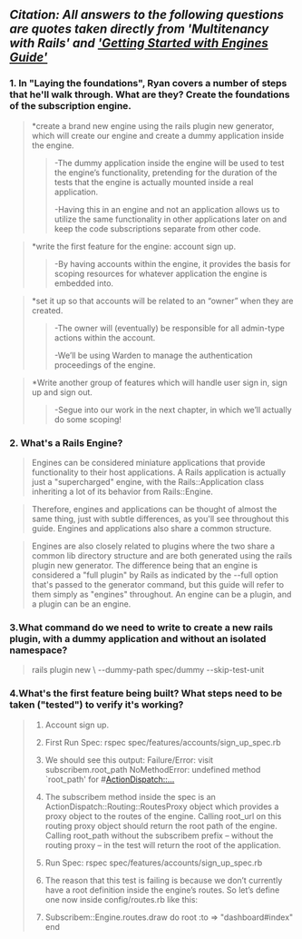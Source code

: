 ## *Citation: All answers to the following questions are quotes taken directly from 'Multitenancy with Rails' and ['Getting Started with Engines Guide'](http://guides.rubyonrails.org/engines.html)*


### **1. In "Laying the foundations", Ryan covers a number of steps that he'll walk through. What are they? Create the foundations of the subscription engine.**

> *create a brand new engine using the rails plugin new generator, which will create our engine and create a dummy application inside the engine. 
>
>> -The dummy application inside the engine will be used to test the engine’s functionality, pretending for the duration of the tests that the engine is actually mounted inside a 	real application.
>>
>> -Having this in an engine and not an application allows us to utilize the same functionality in other applications later on and keep the code subscriptions separate from other 	code.


> *write the first feature for the engine: account sign up.
>
>> -By having accounts within the engine, it provides the basis for scoping resources for whatever application the engine is embedded into.


> *set it up so that accounts will be related to an “owner” when they are created.
>
>> -The owner will (eventually) be responsible for all admin-type actions within the account. 
>>
>> -We’ll be using Warden to manage the authentication proceedings of the engine.


> *Write another group of features which will handle user sign in, sign up and sign out.
>
>> -Segue into our work in the next chapter, in which we’ll actually do some scoping!


### **2. What's a Rails Engine?**

> Engines can be considered miniature applications that provide functionality to their host applications. A Rails application is actually just a "supercharged" engine, with the Rails::Application class inheriting a lot of its behavior from Rails::Engine.

> Therefore, engines and applications can be thought of almost the same thing, just with subtle differences, as you'll see throughout this guide. Engines and applications also share a common structure.

> Engines are also closely related to plugins where the two share a common lib directory structure and are both generated using the rails plugin new generator. The difference being that an engine is considered a "full plugin" by Rails as indicated by the --full option that's passed to the generator command, but this guide will refer to them simply as "engines" throughout. An engine can be a plugin, and a plugin can be an engine.


### **3.What command do we need to write to create a new rails plugin, with a dummy application and without an isolated namespace?**

> rails plugin new <name of plugin> \ --dummy-path spec/dummy --skip-test-unit

### **4.What's the first feature being built? What steps need to be taken ("tested") to verify it's working?**

> 1. Account sign up.
>
> 2. First Run Spec: rspec spec/features/accounts/sign_up_spec.rb 
>
> 3. We should see this output:
> Failure/Error: visit subscribem.root_path 
> NoMethodError:
>   undefined method `root_path' for #<ActionDispatch::...>
>
> 4. The subscribem method inside the spec is an ActionDispatch::Routing::RoutesProxy object which provides a proxy object to the routes of the engine. Calling root_url on this routing proxy object should return the root path of the engine. Calling root_path without the subscribem prefix – without the routing proxy – in the test will return the root of the application.
>
> 5. Run Spec: rspec spec/features/accounts/sign_up_spec.rb 
>
> 6. The reason that this test is failing is because we don’t currently have a root definition inside the engine’s routes. So let’s define one now inside config/routes.rb like this:
>
> 7. Subscribem::Engine.routes.draw do 
>    root :to => "dashboard#index"
>    end
